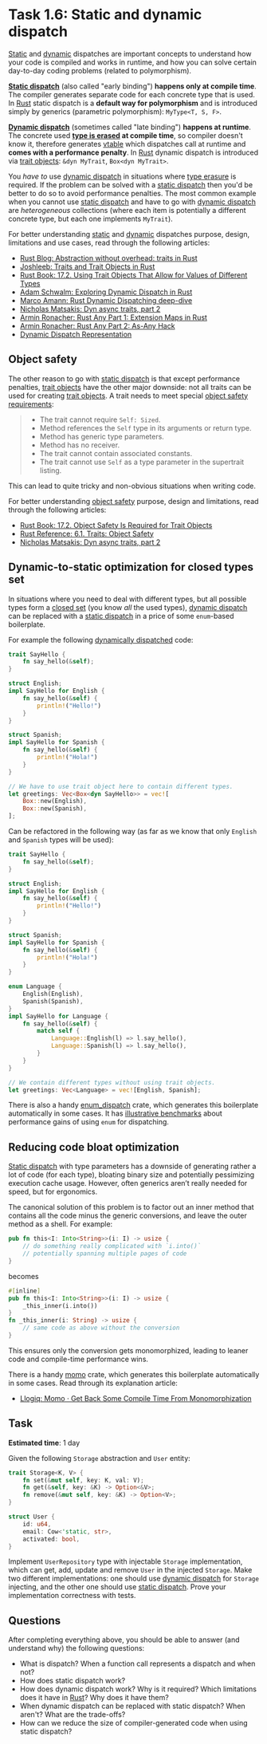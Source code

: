 Task 1.6: Static and dynamic dispatch
=====================================

[Static][1] and [dynamic][2] dispatches are important concepts to understand how your code is compiled and works in runtime, and how you can solve certain day-to-day coding problems (related to polymorphism).

__[Static dispatch][1]__ (also called "early binding") __happens only at compile time__. The compiler generates separate code for each concrete type that is used. In [Rust] static dispatch is a __default way for polymorphism__ and is introduced simply by generics (parametric polymorphism): `MyType<T, S, F>`.

__[Dynamic dispatch][2]__ (sometimes called "late binding") __happens at runtime__. The concrete used __[type is erased][4] at compile time__, so compiler doesn't know it, therefore generates [vtable] which dispatches call at runtime and __comes with a performance penalty__. In [Rust] dynamic dispatch is introduced via [trait objects][3]: `&dyn MyTrait`, `Box<dyn MyTrait>`.

You _have to_ use [dynamic dispatch][2] in situations where [type erasure][4] is required. If the problem can be solved with a [static dispatch][1] then you'd be better to do so to avoid performance penalties. The most common example when you cannot use [static dispatch][1] and have to go with [dynamic dispatch][2] are _heterogeneous_ collections (where each item is potentially a different concrete type, but each one implements `MyTrait`).

For better understanding [static][1] and [dynamic][2] dispatches purpose, design, limitations and use cases, read through the following articles:

- [Rust Blog: Abstraction without overhead: traits in Rust][11]
- [Joshleeb: Traits and Trait Objects in Rust][12]
- [Rust Book: 17.2. Using Trait Objects That Allow for Values of Different Types][3]
- [Adam Schwalm: Exploring Dynamic Dispatch in Rust][13]
- [Marco Amann: Rust Dynamic Dispatching deep-dive][20]
- [Nicholas Matsakis: Dyn async traits, part 2][17]
- [Armin Ronacher: Rust Any Part 1: Extension Maps in Rust][18]
- [Armin Ronacher: Rust Any Part 2: As-Any Hack][19]
- [Dynamic Dispatch Representation][21]

## Object safety

The other reason to go with [static dispatch][1] is that except performance penalties, [trait objects][3] have the other major downside: not all traits can be used for creating [trait objects][3]. A trait needs to meet special [object safety requirements][6]:

> - The trait cannot require `Self: Sized`.
> - Method references the `Self` type in its arguments or return type.
> - Method has generic type parameters.
> - Method has no receiver.
> - The trait cannot contain associated constants.
> - The trait cannot use `Self` as a type parameter in the supertrait listing.

This can lead to quite tricky and non-obvious situations when writing code.

For better understanding [object safety][5] purpose, design and limitations, read through the following articles:

- [Rust Book: 17.2. Object Safety Is Required for Trait Objects][5]
- [Rust Reference: 6.1. Traits: Object Safety][6]
- [Nicholas Matsakis: Dyn async traits, part 2][17]

## Dynamic-to-static optimization for closed types set

In situations where you need to deal with different types, but all possible types form a [closed set][14] (you know _all_ the used types), [dynamic dispatch][2] can be replaced with a [static dispatch][1] in a price of some `enum`-based boilerplate.

For example the following [dynamically dispatched][2] code:

```rust
trait SayHello {
    fn say_hello(&self);
}

struct English;
impl SayHello for English {
    fn say_hello(&self) {
        println!("Hello!")
    }
}

struct Spanish;
impl SayHello for Spanish {
    fn say_hello(&self) {
        println!("Hola!")
    }
}

// We have to use trait object here to contain different types.
let greetings: Vec<Box<dyn SayHello>> = vec![
    Box::new(English),
    Box::new(Spanish),
];
```

Can be refactored in the following way (as far as we know that only `English` and `Spanish` types will be used):

```rust
trait SayHello {
    fn say_hello(&self);
}

struct English;
impl SayHello for English {
    fn say_hello(&self) {
        println!("Hello!")
    }
}

struct Spanish;
impl SayHello for Spanish {
    fn say_hello(&self) {
        println!("Hola!")
    }
}

enum Language {
    English(English),
    Spanish(Spanish),
}
impl SayHello for Language {
    fn say_hello(&self) {
        match self {
            Language::English(l) => l.say_hello(),
            Language::Spanish(l) => l.say_hello(),
        }
    }
}

// We contain different types without using trait objects.
let greetings: Vec<Language> = vec![English, Spanish];
```

There is also a handy [enum_dispatch] crate, which generates this boilerplate automatically in some cases. It has [illustrative benchmarks][15] about performance gains of using `enum` for dispatching.

## Reducing code bloat optimization

[Static dispatch][1] with type parameters has a downside of generating rather a lot of code (for each type), bloating binary size and potentially pessimizing execution cache usage. However, often generics aren’t really needed for speed, but for ergonomics.

The canonical solution of this problem is to factor out an inner method that contains all the code minus the generic conversions, and leave the outer method as a shell. For example:

```rust
pub fn this<I: Into<String>>(i: I) -> usize {
    // do something really complicated with `i.into()`
    // potentially spanning multiple pages of code
}
```

becomes

```rust
#[inline]
pub fn this<I: Into<String>>(i: I) -> usize {
    _this_inner(i.into())
}
fn _this_inner(i: String) -> usize {
    // same code as above without the conversion
}
```

This ensures only the conversion gets monomorphized, leading to leaner code and compile-time performance wins.

There is a handy [momo] crate, which generates this boilerplate automatically in some cases. Read through its explanation article:

- [Llogiq: Momo · Get Back Some Compile Time From Monomorphization][16]

## Task

__Estimated time__: 1 day

Given the following `Storage` abstraction and `User` entity:

```rust
trait Storage<K, V> {
    fn set(&mut self, key: K, val: V);
    fn get(&self, key: &K) -> Option<&V>;
    fn remove(&mut self, key: &K) -> Option<V>;
}

struct User {
    id: u64,
    email: Cow<'static, str>,
    activated: bool,
}
```

Implement `UserRepository` type with injectable `Storage` implementation, which can get, add, update and remove `User` in the injected `Storage`. Make two different implementations: one should use [dynamic dispatch][2] for `Storage` injecting, and the other one should use [static dispatch][1].
Prove your implementation correctness with tests.

## Questions

After completing everything above, you should be able to answer (and understand why) the following questions:

- What is dispatch? When a function call represents a dispatch and when not?
- How does static dispatch work?
- How does dynamic dispatch work? Why is it required? Which limitations does it have in [Rust]? Why does it have them?
- When dynamic dispatch can be replaced with static dispatch? When aren't? What are the trade-offs?
- How can we reduce the size of compiler-generated code when using static dispatch?

[enum_dispatch]: https://docs.rs/enum_dispatch
[momo]: https://github.com/llogiq/momo
[Rust]: https://www.rust-lang.org
[vtable]: https://en.wikipedia.org/wiki/Virtual_method_table

[1]: https://en.wikipedia.org/wiki/Static_dispatch
[2]: https://en.wikipedia.org/wiki/Dynamic_dispatch
[3]: https://doc.rust-lang.org/book/ch17-02-trait-objects.html
[4]: https://en.wikipedia.org/wiki/Type_erasure
[5]: https://doc.rust-lang.org/book/ch17-02-trait-objects.html#object-safety-is-required-for-trait-objects
[6]: https://doc.rust-lang.org/reference/items/traits.html#object-safety
[11]: https://blog.rust-lang.org/2015/05/11/traits.html
[12]: https://joshleeb.com/posts/rust-traits-and-trait-objects
[13]: https://alschwalm.com/blog/static/2017/03/07/exploring-dynamic-dispatch-in-rust
[14]: https://en.wikipedia.org/wiki/Closed_set
[15]: https://docs.rs/enum_dispatch#the-benchmarks
[16]: https://llogiq.github.io/2019/05/18/momo.html
[17]: https://smallcultfollowing.com/babysteps/blog/2021/10/01/dyn-async-traits-part-2
[18]: https://lucumr.pocoo.org/2022/1/6/rust-extension-map
[19]: https://lucumr.pocoo.org/2022/1/7/as-any-hack
[20]: https://medium.com/digitalfrontiers/rust-dynamic-dispatching-deep-dive-236a5896e49b
[21]: https://www.cs.brandeis.edu/~cs146a/rust/doc-02-21-2015/book/static-and-dynamic-dispatch.html#representation
